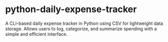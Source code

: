 # python-daily-expense-tracker
A CLI-based daily expense tracker in Python using CSV for lightweight data storage. Allows users to log, categorize, and summarize spending with a simple and efficient interface.
